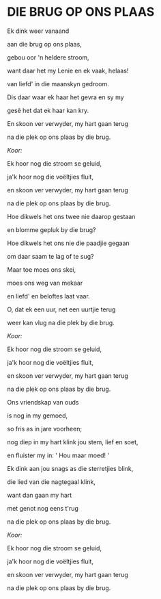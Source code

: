 # DIE BRUG OP ONS PLAAS

Ek dink weer vanaand

aan die brug op ons plaas,

gebou oor 'n heldere stroom,

want daar het my Lenie en ek vaak, helaas!

van liefd' in die maanskyn gedroom.

Dis daar waar ek haar het gevra en sy my

gesê het dat ek haar kan kry.

En skoon ver verwyder, my hart gaan terug

na die plek op ons plaas by die brug.


_Koor:_

Ek hoor nog die stroom se geluid,

ja'k hoor nog die voëltjies fluit,

en skoon ver verwyder, my hart gaan terug

na die plek op ons plaas by die brug.


Hoe dikwels het ons twee nie daarop gestaan

en blomme gepluk by die brug?

Hoe dikwels het ons nie die paadjie gegaan

om daar saam te lag of te sug?

Maar toe moes ons skei,

moes ons weg van mekaar

en liefd' en beloftes laat vaar.

O, dat ek een uur, net een uurtjie terug

weer kan vlug na die plek by die brug.


_Koor:_

Ek hoor nog die stroom se geluid,

ja'k hoor nog die voëltjies fluit,

en skoon ver verwyder, my hart gaan terug

na die plek op ons plaas by die brug.


Ons vriendskap van ouds

is nog in my gemoed,

so fris as in jare voorheen;

nog diep in my hart klink jou stem, lief en soet,

en fluister my in: ' Hou maar moed! '

Ek dink aan jou snags as die sterretjies blink,

die lied van die nagtegaal klink,

want dan gaan my hart

met genot nog eens t'rug

na die plek op ons plaas by die brug.


_Koor:_

Ek hoor nog die stroom se geluid,

ja'k hoor nog die voëltjies fluit,

en skoon ver verwyder, my hart gaan terug

na die plek op ons plaas by die brug.

